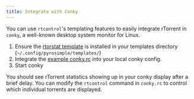 ```yaml
---
title: Integrate with Conky
---
```


You can use `rtcontrol`'s templating features to easily integrate
rTorrent in `conky`, a well-known desktop system monitor for Linux.

1. Ensure the [rtorstat template](https://github.com/kannibalox/pyrosimple/tree/main/docs/examples/rtorstat) is installed in your templates directory (`~/.config/pyrosimple/templates/`)
2. Integrate the [example conky.rc](https://github.com/kannibalox/pyrosimple/tree/main/docs/examples/conky.rc) into your local conky config.
3. Start conky

You should see rTorrent statistics showing up in your conky display after a brief delay. You can modify the `rtcontrol` command in `conky.rc` to control which individual torrents are displayed.
